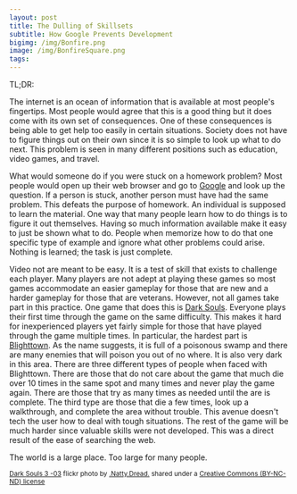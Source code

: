 ```yaml
---
layout: post
title: The Dulling of Skillsets
subtitle: How Google Prevents Development
bigimg: /img/Bonfire.png
image: /img/BonfireSquare.png
tags:
---
```

TL;DR:

The internet is an ocean of information that is available at most people's fingertips. Most people would agree that this is a good thing but it does come with its own set of consequences. One of these consequences is being able to get help too easily in certain situations. Society does not have to figure things out on their own since it is so simple to look up what to do next. This problem is seen in many different positions such as education, video games, and travel.

What would someone do if you were stuck on a homework problem? Most people would open up their web browser and go to <a href="https://www.google.com">Google</a> and look up the question. If a person is stuck, another person must have had the same problem. This defeats the purpose of homework. An individual is supposed to learn the material. One way that many people learn how to do things is to figure it out themselves. Having so much information available make it easy to just be shown what to do. People when memorize how to do that one specific type of example and ignore what other problems could arise. Nothing is learned; the task is just complete.

Video not are meant to be easy. It is a test of skill that exists to challenge each player. Many players are not adept at playing these games so most games accommodate an easier gameplay for those that are new and a harder gameplay for those that are veterans. However, not all games take part in this practice. One game that does this is <a href="http://store.steampowered.com/app/211420/">Dark Souls<a/>. Everyone plays their first time through the game on the same difficulty. This makes it hard for inexperienced players yet fairly simple for those that have played through the game multiple times. In particular, the hardest part is <a href="http://darksouls.wikia.com/wiki/Blighttown">Blighttown<a/>. As the name suggests, it is full of a poisonous swamp and there are many enemies that will poison you out of no where. It is also very dark in this area. There are three different types of people when faced with Blighttown. There are those that do not care about the game that much die over 10 times in the same spot and many times and never play the game again. There are those that try as many times as needed until the are is complete. The third type are those that die a few times, look up a walkthrough, and complete the area without trouble. This avenue doesn't tech the user how to deal with tough situations. The rest of the game will be much harder since valuable skills were not developed. This was a direct result of the ease of searching the web.

The world is a large place. Too large for many people.

<small> <a title="Dark Souls 3 -03" href="https://flickr.com/photos/90866390@N06/26404470511">Dark Souls 3 -03</a> flickr photo by <a href="https://flickr.com/people/90866390@N06">.Natty.Dread.</a> shared under a <a href="https://creativecommons.org/licenses/by-nc-nd/2.0/">Creative Commons (BY-NC-ND) license</a> </small>
